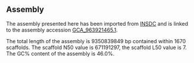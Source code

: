 **Assembly**
--------

The assembly presented here has been imported from [INSDC](http://www.insdc.org) and is linked to the assembly accession [GCA\_963921465.1](http://www.ebi.ac.uk/ena/data/view/GCA_963921465.1).

The total length of the assembly is 9350839849 bp contained within 1670 scaffolds.
The scaffold N50 value is 671191297, the scaffold L50 value is 7.
The GC% content of the assembly is 46.0%.
